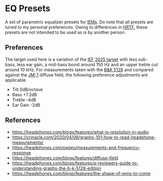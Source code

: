 # EQ Presets

A set of parametric equalizer presets for [IEMs][1]. Do note that all presets
are tuned to my personal preferences. Owing to differences in [HRTF][2], these
presets are not intended to be used as is by another person.

## Preferences

The target used here is a variation of the [IEF][3] [2025 target][4] with
less sub-bass, less ear gain, a mid-bass boost around 150 Hz and an upper
treble cut around 10 kHz. For measurements taken with the [B&K 5128][5] and
compared against the [JM-1][6] diffuse field, the following preference
adjustments are applicable.
- Tilt 0dB/octave
- Bass +7.2dB
- Treble -4dB
- Ear Gain -2dB

## References

- https://headphones.com/blogs/features/what-is-resolution-in-audio
- https://crinacle.com/2020/04/08/graphs-101-how-to-read-headphone-measurements/
- https://headphones.com/pages/measurements-and-frequency-response
- https://headphones.com/blogs/features/diffuse-field
- https://headphones.com/blogs/features/a-reviewers-guide-to-understanding-graphs-the-b-k-5128-edition
- https://headphones.com/blogs/features/the-shape-of-iems-to-come

[1]: https://headphones.com/blogs/features/the-absolute-beginners-guide-to-iems-everything-you-need-to-know-in-less-than-10-minutes
[2]: https://en.wikipedia.org/wiki/Head-related_transfer_function
[3]: https://crinacle.com/2021/06/04/the-tonal-technical-dichotomy-the-ief-evaluation-system
[4]: https://crinacle.com/2025/02/05/the-new-2025-ief-target
[5]: https://www.hbkworld.com/en/products/electroacoustics/head-and-torso-simulators-hats/high-frequency-head-and-torso-simulator-5128-c
[6]: https://www.youtube.com/watch?v=EZoKPtzjdtQ
